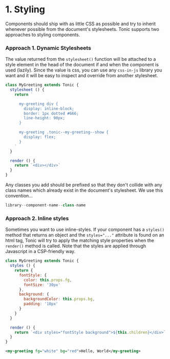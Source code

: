# 1. Styling

Components should ship with as little CSS as possible and try to inherit
whenever possible from the document's stylesheets. Tonic supports two approaches
to styling components.

### Approach 1. Dynamic Stylesheets
The value returned from the `stylesheet()` function will be attached to a style
element in the head of the document if and when the component is used (lazily).
Since the value is css, you can use any `css-in-js` library you want and it will
be easy to inspect and override from another stylesheet.

```js
class MyGreeting extends Tonic {
  stylesheet () {
    return `

      my-greeting div {
        display: inline-block;
        border: 1px dotted #666;
        line-height: 90px;
      }

      my-greeting .tonic--my-greeting--show {
        display: flex;
      }
    `
  }

  render () {
    return `<div></div>`
  }
}
```

Any classes you add should be prefixed so that they don't collide with any class
names which already exist in the document's stylesheet. We use this convention...

```js
library--component-name--class-name
```

### Approach 2. Inline styles

Sometimes you want to use inline-styles. If your component has a `styles()`
method that returns an object and the `styles="..."` attribute is found on an
html tag, Tonic will try to apply the matching style properties when the
`render()` method is called. Note that the styles are applied through Javascript
in a CSP-friendly way.

```js
class MyGreeting extends Tonic {
  styles () {
    return {
      fontStyle: {
        color: this.props.fg,
        fontSize: '30px'
      },
      background: {
        backgroundColor: this.props.bg,
        padding: '10px'
      }
    }
  }

  render () {
    return `<div styles="fontStyle background">${this.children}</div>`
  }
}
```

```xml
<my-greeting fg="white" bg="red">Hello, World</my-greeting>
```
